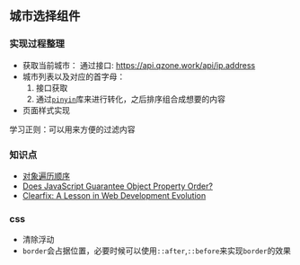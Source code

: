 ## 城市选择组件
### 实现过程整理
* 获取当前城市： 通过接口: https://api.qzone.work/api/ip.address
* 城市列表以及对应的首字母：
    1. 接口获取
    2. 通过[`pinyin`](https://github.com/hotoo/pinyin)库来进行转化，之后排序组合成想要的内容
* 页面样式实现

学习正则：可以用来方便的过滤内容

### 知识点
* [对象遍历顺序](https://es6.ruanyifeng.com/#docs/object#%E5%B1%9E%E6%80%A7%E7%9A%84%E5%8F%AF%E6%9E%9A%E4%B8%BE%E6%80%A7%E5%92%8C%E9%81%8D%E5%8E%86)
* [Does JavaScript Guarantee Object Property Order?](https://stackoverflow.com/questions/5525795/does-javascript-guarantee-object-property-order)
* [Clearfix: A Lesson in Web Development Evolution](https://css-tricks.com/clearfix-a-lesson-in-web-development-evolution/)

### css
* 清除浮动
* `border`会占据位置，必要时候可以使用`::after`,`::before`来实现`border`的效果
